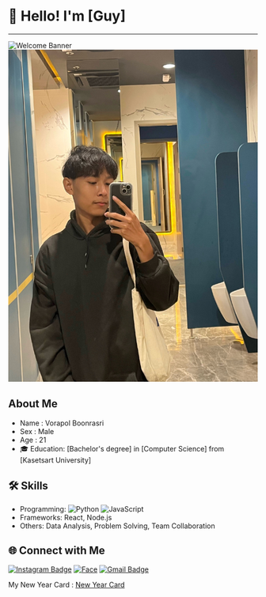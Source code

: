 # 👋 Hello! I'm [Guy]   
---
![Welcome Banner](https://via.placeholder.com/1000x200.png?text=Welcome+to+My+Profile!)
![Me](Picture/IMG_8299_Original.jpeg)


## About Me
- Name : Vorapol Boonrasri
- Sex : Male
- Age : 21
- 🎓 Education: [Bachelor's degree] in [Computer Science] from [Kasetsart University]

## 🛠️ Skills
- Programming: ![Python](https://img.shields.io/badge/-Python-blue) ![JavaScript](https://img.shields.io/badge/-JavaScript-yellow)
- Frameworks: React, Node.js
- Others: Data Analysis, Problem Solving, Team Collaboration


## 🌐 Connect with Me
[![Instagram Badge](https://img.shields.io/badge/-Instagram-E4405F?style=for-the-badge&logo=Instagram&logoColor=white)](https://www.instagram.com/vorxp__?igsh=Z3RicTlpeG1iNDYz&utm_source=qr)
[![Face](https://img.shields.io/badge/Facebook-blue?style=for-the-badge&logo=facebook)](https://www.facebook.com/share/1E1Pfb4smT/?mibextid=LQQJ4d)
[![Gmail Badge](https://img.shields.io/badge/-vorapol.bo@ku.th-D14836?style=for-the-badge&logo=Gmail&logoColor=white)](mailto:vorapol.bo@ku.th)

My New Year Card : [New Year Card](NewYearCard.md)
